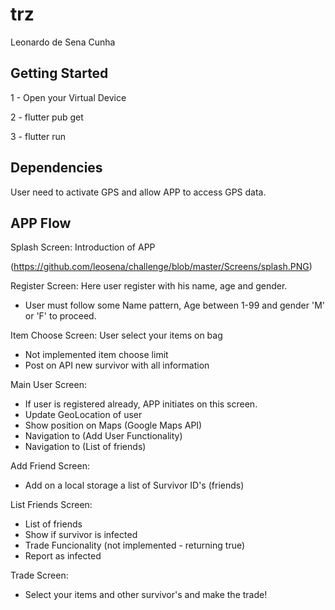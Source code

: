 # trz
Leonardo de Sena Cunha


## Getting Started

1 - Open your Virtual Device

2 - flutter pub get

3 - flutter run

## Dependencies

User need to activate GPS and allow APP to access GPS data.

## APP Flow
Splash Screen: Introduction of APP

(https://github.com/leosena/challenge/blob/master/Screens/splash.PNG)


Register Screen: Here user register with his name, age and gender.

- User must follow some Name pattern, Age between 1-99 and gender 'M' or 'F' to proceed.

Item Choose Screen: User select your items on bag

- Not implemented item choose limit
- Post on API new survivor with all information

Main User Screen:

- If user is registered already, APP initiates on this screen.
- Update GeoLocation of user
- Show position on Maps (Google Maps API)
- Navigation to (Add User Functionality)
- Navigation to (List of friends)

Add Friend Screen:

- Add on a local storage a list of Survivor ID's (friends)

List Friends Screen:

- List of friends
- Show if survivor is infected
- Trade Funcionality (not implemented - returning true)
- Report as infected


Trade Screen:

- Select your items and other survivor's and make the trade!




